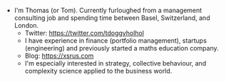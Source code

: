 - I'm Thomas (or Tom). Currently furloughed from a management consulting job and spending time between Basel, Switzerland, and London.
    - Twitter: https://twitter.com/tdoggyholhol
    - I have experience in finance (portfolio management), startups (engineering) and previously started a maths education company.
    - Blog: https://xsrus.com 
    - I'm especially interested in strategy, collective behaviour, and complexity science applied to the business world.
